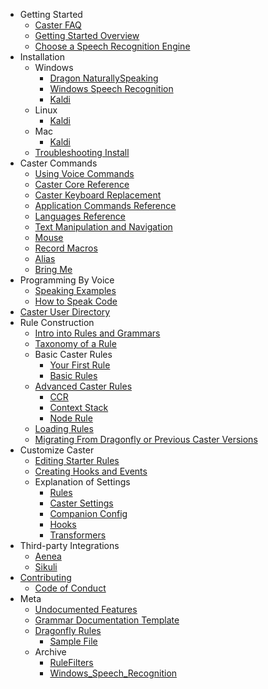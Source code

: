<!-- /_sidebar.md -->
* Getting Started
  * [Caster FAQ](/meta/Caster_FAQ.md)
  * [Getting Started Overview](/Getting_Started/Getting_Started_Overview.md)
  * [Choose a Speech Recognition Engine](/Getting_Started/Choose_Recognition_Engine.md)
* Installation
  * Windows
    * [Dragon NaturallySpeaking](/Installation/Windows/Dragon_NaturallySpeaking.md)
    * [Windows Speech Recognition](/Installation/Windows/Windows_Speech_Recognition.md)
    * [Kaldi](/Installation/Windows/Kaldi.md)
  * Linux
    * [Kaldi](/Installation/Linux/Kaldi.md)
  * Mac
    * [Kaldi](/Installation/Mac/Kaldi.md)
  * [Troubleshooting Install](/Installation/Troubleshooting_Install.md)
* Caster Commands
  * [Using Voice Commands](/Caster_Commands/Using_Voice_Commands.md)
  * [Caster Core Reference](/Caster_Commands/CasterQuickReference.md)
  * [Caster Keyboard Replacement](/Caster_Commands/Keyboard.md)
  * [Application Commands Reference](/Caster_Commands/Application_Commands_Quick_Reference.md)
  * [Languages Reference](/Caster_Commands/CCR_languages_Quick_Reference.md)
  * [Text Manipulation and Navigation](/Caster_Commands/Text_Manipulation.md)
  * [Mouse](/Caster_Commands/Mouse.md)
  * [Record Macros](/Caster_Commands/Record_Macros.md)
  * [Alias](/Caster_Commands/Alias.md)
  * [Bring Me](/Caster_Commands/Bringme.md)
* Programming By Voice
  * [Speaking Examples](/Getting_Started/How_to_Speak_Code/How_to_Speak_Code_Intro.md)
  * [How to Speak Code](/Getting_Started/How_to_Speak_Code/Speaking/Examples.md)
* [Caster User Directory](/User_Dir/Caster_User_Dir.md)
* Rule Construction
  * [Intro into Rules and Grammars](/Rule_Construction/Intro_Into_Rules_and_Grammars.md)
  * [Taxonomy of a Rule](/Rule_Construction/Taxonomy_of_a_Rule.md)
  * Basic Caster Rules
    * [Your First Rule](/Rule_Construction/Basic_Caster_Rules/Your_First_Rule.md)
    * [Basic Rules](/Rule_Construction/Basic_Caster_Rules/Basic_Rules.md)
  * [Advanced Caster Rules](/Rule_Construction/Advanced_Caster_Rules/Advanced_Rules.md)
    * [CCR](/Rule_Construction/Advanced_Caster_Rules/CCR.md)
    * [Context Stack](/Rule_Construction/Advanced_Caster_Rules/ContextStack.md)
    * [Node Rule](/Rule_Construction/Advanced_Caster_Rules/NodeRule.md)
  * [Loading Rules](/Rule_Construction/Loading_Rules.md)
  * [Migrating From Dragonfly or Previous Caster Versions](/Rule_Construction/Migrating_From_Dragonfly-Caster.md)
* Customize Caster
    * [Editing Starter Rules]("/Customize_Caster/Customizing_Starter_Rules.md")
    * [Creating Hooks and Events]("/Customize_Caster/Creating_Hooks_and_Events.md")
  * Explanation of Settings
    * [Rules](/Caster_Settings/rules.md)
    * [Caster Settings](/Caster_Settings/settings.md)
    * [Companion Config](/Caster_Settings/companion_config.md)
    * [Hooks](/Caster_Settings/hooks.md)
    * [Transformers](/Caster_Settings/transformers.md)
* Third-party Integrations
  * [Aenea](/Third-party_Integrations/Aenea.md)
  * [Sikuli](/Third-party_Integrations/Sikuli.md)
* [Contributing](Contributing.md)
  * [Code of Conduct](CODE_OF_CONDUCT.md)
* Meta
  * [Undocumented Features](/meta/Undocumented_Features.md)
  * [Grammar Documentation Template](/meta/GRAMMAR_DOCUMENTATION_TEMPLATE.md)
  * [Dragonfly Rules](/meta/Dragonfly_Rules/Dragonfly_Rules.md)
    * [Sample File](/meta/Dragonfly_Rules/Sample_File.md)
  * Archive
    * [RuleFilters](/meta/Archive/RuleFilters.md)
    * [Windows_Speech_Recognition](/meta/Archive/Windows_Speech_Recognition.md)